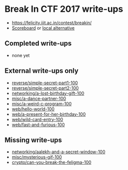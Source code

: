 # Break In CTF 2017 write-ups

* <https://felicity.iiit.ac.in/contest/breakin/>
* [Scoreboard](https://felicity.iiit.ac.in/contest/breakin/scoreboard/) or [local alternative](TODOLOCAL)

## Completed write-ups

* none yet

## External write-ups only

* [reverse/simple-secret-part1-100](reverse/simple-secret-part1-100)
* [reverse/simple-secret-part2-100](reverse/simple-secret-part2-100)
* [networking/a-lost-birthday-gift-100](networking/a-lost-birthday-gift-100)
* [misc/a-dance-partner-100](misc/a-dance-partner-100)
* [misc/a-weird-c-program-100](misc/a-weird-c-program-100)
* [web/hello-world-100](web/hello-world-100)
* [web/a-present-for-her-birthday-100](web/a-present-for-her-birthday-100)
* [web/wild-card-entry-100](web/wild-card-entry-100)
* [web/fast-and-furious-100](web/fast-and-furious-100)

## Missing write-ups

* [networking/aalekh-and-a-secret-window-100](networking/aalekh-and-a-secret-window-100)
* [misc/mysterious-gif-100](misc/mysterious-gif-100)
* [crypto/can-you-break-the-feligma-100](crypto/can-you-break-the-feligma-100)